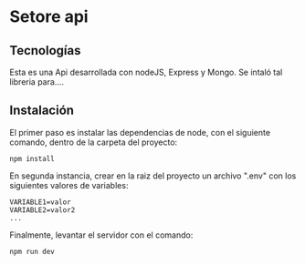# Setore api

## Tecnologías

Esta es una Api desarrollada con nodeJS, Express y Mongo. Se intaló tal libreria para....

## Instalación

El primer paso es instalar las dependencias de node, con el siguiente comando, dentro de la carpeta del proyecto:

```
npm install
```
En segunda instancia, crear en la raiz del proyecto un archivo ".env" con los siguientes valores de variables:

```
VARIABLE1=valor
VARIABLE2=valor2
...
```

Finalmente, levantar el servidor con el comando:
```
npm run dev
```